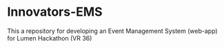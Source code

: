 # Innovators-EMS
This a repository for developing an Event Management System (web-app) for Lumen Hackathon (VR 36)

